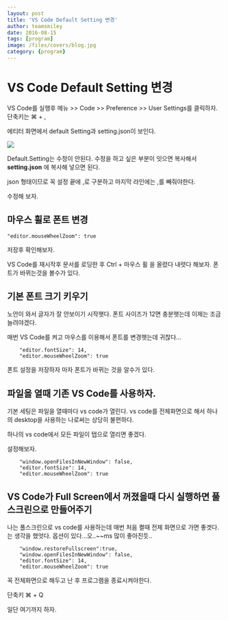 ```yaml
---
layout: post
title: 'VS Code Default Setting 변경' 
author: teamsmiley 
date: 2016-08-15
tags: [program]
image: /files/covers/blog.jpg
category: {program}
---
```

# VS Code Default Setting 변경 

VS Code를 실행후 메뉴 >> Code >> Preference >> User Settings를 클릭하자.
단축키는 &#8984; + , 

에티터 화면에서 default Setting과 setting.json이 보인다. 

![]({{site_baseurl}}/assets/vs_settings01.png)

Default.Setting는 수정이 안된다. 수정을 하고 싶은 부분이 잇으면 복사해서 __setting.json__ 에 복사해 넣으면 된다.

json 형태이므로 꼭 설정 끝에 ,로 구분하고 마지막 라인에는 ,를 빼줘야한다.

수정해 보자.

## 마우스 휠로 폰트 변경 

```
"editor.mouseWheelZoom": true
```

저장후 확인해보자. 

VS Code를 재시작후 문서를 로딩한 후   Ctrl + 마우스 휠 을 올렸다 내렷다 해보자. 
폰트가 바뀌는것을 볼수가 있다. 

## 기본 폰트 크기 키우기 


노안이 와서 글자가 잘 안보이기 시작햇다. 폰트 사이즈가 12면 충분햇는데 이제는 조금 늘려야겠다.

매번 VS Code를 켜고 마우스를 이용해서 폰트를 변경햇는데 귀찮다...

```
    "editor.fontSize": 14,
    "editor.mouseWheelZoom": true
```
폰트 설정을 저장하자 마자 폰트가 바뀌는 것을 알수가 있다. 

## 파일을 열때 기존 VS Code를 사용하자.

기본 세팅은 파일을 열때마다 vs code가 열린다. vs code를 전체화면으로 해서 하나의 desktop을 사용하는 나로써는 상당히 불편하다. 

하나의 vs code에서 모든 파일이 탭으로 열리면 좋겠다. 

설정해보자. 

```
    "window.openFilesInNewWindow": false,
    "editor.fontSize": 14,
    "editor.mouseWheelZoom": true

```

## VS Code가 Full Screen에서 꺼졌을때 다시 실행하면 풀스크린으로 만들어주기 

나는 풀스크린으로 vs code를 사용하는데 매번 처음 켤때 전체 화면으로 가면 좋겟다.는 생각을 했엇다. 
옵션이 있다...오..~~ms 많이 좋아진듯..

```
    "window.restoreFullscreen":true,
    "window.openFilesInNewWindow": false,
    "editor.fontSize": 14,
    "editor.mouseWheelZoom": true 
```

꼭 전체화면으로 해두고 난 후 프로그램을 종료시켜야한다. 

단축키 &#8984; + Q 


일단 여기까지 하자. 



